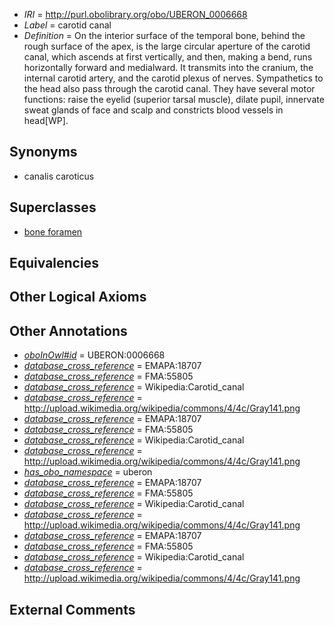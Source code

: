  * *IRI* = http://purl.obolibrary.org/obo/UBERON_0006668
 * *Label* = carotid canal
 * *Definition* = On the interior surface of the temporal bone, behind the rough surface of the apex, is the large circular aperture of the carotid canal, which ascends at first vertically, and then, making a bend, runs horizontally forward and medialward. It transmits into the cranium, the internal carotid artery, and the carotid plexus of nerves. Sympathetics to the head also pass through the carotid canal. They have several motor functions: raise the eyelid (superior tarsal muscle), dilate pupil, innervate sweat glands of face and scalp and constricts blood vessels in head[WP].

## Synonyms

 * canalis caroticus

## Superclasses

 * [bone foramen](../../UBERON/44/UBERON_0005744.md)

## Equivalencies


## Other Logical Axioms


## Other Annotations

 * *[oboInOwl#id](../../id/oboInOwl#id.md)* = UBERON:0006668
 * *[database_cross_reference](../../ef/oboInOwl#hasDbXref.md)* = EMAPA:18707
 * *[database_cross_reference](../../ef/oboInOwl#hasDbXref.md)* = FMA:55805
 * *[database_cross_reference](../../ef/oboInOwl#hasDbXref.md)* = Wikipedia:Carotid_canal
 * *[database_cross_reference](../../ef/oboInOwl#hasDbXref.md)* = http://upload.wikimedia.org/wikipedia/commons/4/4c/Gray141.png
 * *[database_cross_reference](../../ef/oboInOwl#hasDbXref.md)* = EMAPA:18707
 * *[database_cross_reference](../../ef/oboInOwl#hasDbXref.md)* = FMA:55805
 * *[database_cross_reference](../../ef/oboInOwl#hasDbXref.md)* = Wikipedia:Carotid_canal
 * *[database_cross_reference](../../ef/oboInOwl#hasDbXref.md)* = http://upload.wikimedia.org/wikipedia/commons/4/4c/Gray141.png
 * *[has_obo_namespace](../../ce/oboInOwl#hasOBONamespace.md)* = uberon
 * *[database_cross_reference](../../ef/oboInOwl#hasDbXref.md)* = EMAPA:18707
 * *[database_cross_reference](../../ef/oboInOwl#hasDbXref.md)* = FMA:55805
 * *[database_cross_reference](../../ef/oboInOwl#hasDbXref.md)* = Wikipedia:Carotid_canal
 * *[database_cross_reference](../../ef/oboInOwl#hasDbXref.md)* = http://upload.wikimedia.org/wikipedia/commons/4/4c/Gray141.png
 * *[database_cross_reference](../../ef/oboInOwl#hasDbXref.md)* = EMAPA:18707
 * *[database_cross_reference](../../ef/oboInOwl#hasDbXref.md)* = FMA:55805
 * *[database_cross_reference](../../ef/oboInOwl#hasDbXref.md)* = Wikipedia:Carotid_canal
 * *[database_cross_reference](../../ef/oboInOwl#hasDbXref.md)* = http://upload.wikimedia.org/wikipedia/commons/4/4c/Gray141.png

## External Comments


